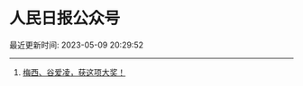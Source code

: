 # 人民日报公众号

最近更新时间: 2023-05-09 20:29:52

--- 
1. [梅西、谷爱凌，获这项大奖！](https://mp.weixin.qq.com/s/nmfbhwMjRLx0BGqlaVg36A) 

